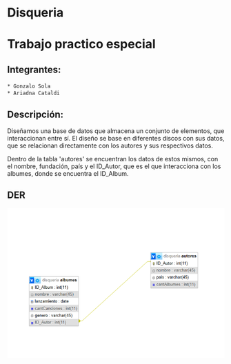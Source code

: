 # Disqueria

# Trabajo practico especial

## Integrantes:
    * Gonzalo Sola
    * Ariadna Cataldi

## Descripción:

Diseñamos una base de datos que almacena un conjunto de elementos, que interaccionan entre sí. 
El diseño se base en diferentes discos con sus datos, que se relacionan directamente con los autores y sus respectivos datos. 

Dentro de la tabla 'autores' se encuentran los datos de estos mismos, con el nombre, fundación, país y el ID_Autor, que es el que interacciona con los albumes, donde se encuentra el ID_Album. 


## DER

![Diagrama Entidad Relación](/der.png)
